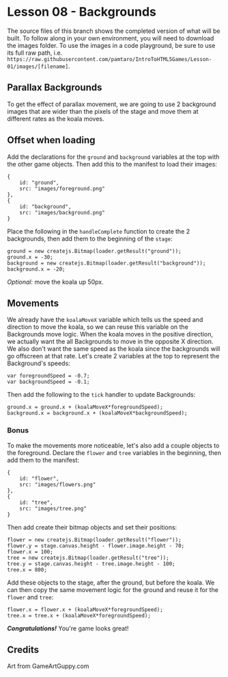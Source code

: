 # Lesson 08 - Backgrounds
The source files of this branch shows the completed version of what will be built. To follow along in your own environment, you will need to download the images folder. To use the images in a code playground, be sure to use its full raw path, i.e. `https://raw.githubusercontent.com/pamtaro/IntroToHTML5Games/Lesson-01/images/[filename]`.

## Parallax Backgrounds
To get the effect of parallax movement, we are going to use 2 background images that are wider than the pixels of the stage and move them at different rates as the koala moves.

## Offset when loading
Add the declarations for the `ground` and `background` variables at the top with the other game objects. Then add this to the manifest to load their images:
```
{
    id: "ground",
    src: "images/foreground.png"
},
{
    id: "background",
    src: "images/background.png"
}
```
Place the following in the `handleComplete` function to create the 2 backgrounds, then add them to the beginning of the `stage`:
```
ground = new createjs.Bitmap(loader.getResult("ground"));  
ground.x = -30;
background = new createjs.Bitmap(loader.getResult("background"));  
background.x = -20;
```
_Optional:_ move the koala up 50px.

## Movements
We already have the `koalaMoveX` variable which tells us the speed and direction to move the koala, so we can reuse this variable on the Backgrounds move logic. When the koala moves in the positive direction, we actually want the all Backgrounds to move in the opposite X direction. We also don't want the same speed as the koala since the backgrounds will go offscreen at that rate. Let's create 2 variables at the top to represent the Background's speeds:
```
var foregroundSpeed = -0.7;
var backgroundSpeed = -0.1;
```
Then add the following to the `tick` handler to update Backgrounds:
```
ground.x = ground.x + (koalaMoveX*foregroundSpeed);
background.x = background.x + (koalaMoveX*backgroundSpeed);
```
### Bonus
To make the movements more noticeable, let's also add a couple objects to the foreground. Declare the `flower` and `tree` variables in the beginning, then add them to the manifest:
```
{
    id: "flower",
    src: "images/flowers.png"
},
{
    id: "tree",
    src: "images/tree.png"
}
```
Then add create their bitmap objects and set their positions:
```
flower = new createjs.Bitmap(loader.getResult("flower"));
flower.y = stage.canvas.height - flower.image.height - 70;
flower.x = 100;
tree = new createjs.Bitmap(loader.getResult("tree"));
tree.y = stage.canvas.height - tree.image.height - 100;
tree.x = 800;
```
Add these objects to the stage, after the ground, but before the koala.
We can then copy the same movement logic for the ground and reuse it for the `flower` and `tree`:
```
flower.x = flower.x + (koalaMoveX*foregroundSpeed);
tree.x = tree.x + (koalaMoveX*foregroundSpeed);
```
_**Congratulations!**_ You're game looks great!
## Credits
Art from GameArtGuppy.com
